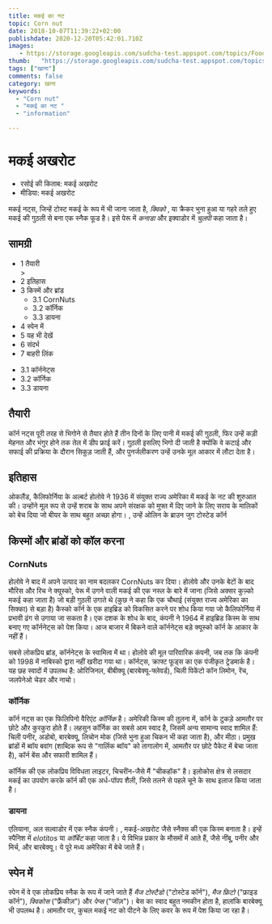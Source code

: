 ```yaml
---
title: मकई का नट 
topic: Corn nut
date: 2018-10-07T11:39:22+02:00
publishdate: 2020-12-20T05:42:01.710Z
images: 
   - https://storage.googleapis.com/sudcha-test.appspot.com/topics/Food/corn_nut/1.jpeg
thumb:   "https://storage.googleapis.com/sudcha-test.appspot.com/topics/Food/corn_nut/thumb.jpeg"
tags: ["खाना"]
comments: false
category: खाना
keywords: 
  - "Corn nut"
  - "मकई का नट "
  - "information"

---
```

<h1> मकई अखरोट </h1> <ul> <li> रसोई की किताब: मकई अखरोट </li> <li> मीडिया: मकई अखरोट </li> </ul> <p> मकई नट्स, जिन्हें टोस्ट मकई के रूप में भी जाना जाता है, <i> क्विको </i>, या क्रैकर भुना हुआ या गहरे तले हुए मकई की गुठली से बना एक स्नैक फूड है। इसे पेरू में <i> कनाडा </i> और इक्वाडोर में <i> चुलपी </i> कहा जाता है। </p> <h2> सामग्री </h2> <ul> <li> 1 तैयारी </li> > <li> 2 इतिहास </li> <li> 3 किस्में और ब्रांड <ul> <li> 3.1 CornNuts </li> <li> 3.2 कॉर्निक </li> <li> 3.3 डायना </li> </ul > </li> <li> 4 स्पेन में </li> <li> 5 यह भी देखें </li> <li> 6 संदर्भ </li> <li> 7 बाहरी लिंक </li> </ul> <ul > <li> 3.1 कॉर्ननेट्स </li> <li> 3.2 कॉर्निक </li> <li> 3.3 डायना </li> </ul> <h2> तैयारी </h2> <p> कॉर्न नट्स पूरी तरह से भिगोने से तैयार होते हैं तीन दिनों के लिए पानी में मकई की गुठली, फिर उन्हें कड़ी मेहनत और भंगुर होने तक तेल में डीप फ्राई करें। गुठली इसलिए भिगो दी जाती है क्योंकि वे कटाई और सफाई की प्रक्रिया के दौरान सिकुड़ जाती हैं, और पुनर्जलीकरण उन्हें उनके मूल आकार में लौटा देता है। </p> <h2> इतिहास </h2> <p> ओकलैंड, कैलिफोर्निया के अल्बर्ट होलोवे ने 1936 में संयुक्त राज्य अमेरिका में मकई के नट की शुरुआत की। उन्होंने मूल रूप से उन्हें शराब के साथ अपने संरक्षक को मुफ्त में दिए जाने के लिए सराय के मालिकों को बेच दिया जो बीयर के साथ बहुत अच्छा होगा। , उन्हें ओलिन के ब्राउन जुग टोस्टेड कॉर्न </p> <h2> किस्मों और ब्रांडों को कॉल करना </h2> <h3> CornNuts </h3> <p> होलोवे ने बाद में अपने उत्पाद का नाम बदलकर CornNuts कर दिया। होलोवे और उनके बेटों के बाद मौरिस और रिच ने क्यूस्को, पेरू में उगने वाली मकई की एक नस्ल के बारे में जाना (जिसे अक्सर कुज़्को मकई कहा जाता है) जो बड़ी गुठली उगाते थे (कुछ ने कहा कि एक चौथाई (संयुक्त राज्य अमेरिका का सिक्का) से बड़ा है) कैस्को कॉर्न के एक हाइब्रिड को विकसित करने पर शोध किया गया जो कैलिफोर्निया में प्रभावी ढंग से उगाया जा सकता है। एक दशक के शोध के बाद, कंपनी ने 1964 में हाइब्रिड किस्म के साथ बनाए गए कॉर्ननेट्स को पेश किया। आज बाजार में बिकने वाले कॉर्ननेट्स बड़े क्यूस्को कॉर्न के आकार के नहीं हैं। </p> <p> सबसे लोकप्रिय ब्रांड, कॉर्ननेट्स के स्वामित्व में था। होलोवे की मूल पारिवारिक कंपनी, जब तक कि कंपनी को 1998 में नाबिस्को द्वारा नहीं खरीदा गया था। कॉर्नट्स, क्राफ्ट फूड्स का एक पंजीकृत ट्रेडमार्क है। यह छह स्वादों में उपलब्ध है: ओरिजिनल, बीबीक्यू (बारबेक्यू-फ्लेवर्ड), चिली पिकेंटो कॉन लिमोन, रेंच, जलपेनेओ चेडर और नाचो। </p> <h3> कॉर्निक </h3> <p> कॉर्न नट्स का एक फिलिपिनो वैरिएंट <i> कॉर्निक </i> है। अमेरिकी किस्म की तुलना में, कॉर्न के टुकड़े आमतौर पर छोटे और कुरकुरा होते हैं। लहसुन कॉर्निक का सबसे आम स्वाद है, जिसमें अन्य सामान्य स्वाद शामिल हैं: चिली पनीर, अडोबो, बारबेक्यू, लिचोन मोक (जिसे भुना हुआ चिकन भी कहा जाता है), और मीठा। प्रमुख ब्रांडों में ब्वॉय बवांग (शाब्दिक रूप से "गार्लिक ब्वॉय" को तागालोग में, आमतौर पर छोटे पैकेट में बेचा जाता है), कॉर्न बेंस और सफारी शामिल हैं। </p> <p> कॉर्निक की एक लोकप्रिय विविधता लाइटर, चिचर्रॉन-जैसे मैं "चीकहॉक" है। </i> इलोकोस क्षेत्र से लसदार मकई का उपयोग करके कॉर्न की एक अर्ध-पॉपप शैली, जिसे तलने से पहले चूने के साथ इलाज किया जाता है। </p> <h3> डायना </h3> <p> एलियाना, अल सल्वाडोर में एक स्नैक कंपनी। , मकई-अखरोट जैसे स्नैक्स की एक किस्म बनाता है। इन्हें स्पैनिश में <i> elotitos </i> या <i> कॉर्बिट </i> कहा जाता है। ये विभिन्न प्रकार के मौसमों में आते हैं, जैसे नींबू, पनीर और मिर्च, और बारबेक्यू। ये पूरे मध्य अमेरिका में बेचे जाते हैं। </p> <h2> स्पेन में </h2> <p> स्पेन में वे एक लोकप्रिय स्नैक के रूप में जाने जाते हैं <i> मैज टोस्टैडो </i> ("टोस्टेड कॉर्न"), <i > मैज फ्रिटो </i> ("फ्राइड कॉर्न"), <i> क्विकोस </i> ("फ्रैंकीज़") और <i> पेप्स </i> ("जॉज़")। बेस का स्वाद बहुत नमकीन होता है, हालांकि बारबेक्यू भी उपलब्ध है। आमतौर पर, कुचल मकई नट को पीटने के लिए कवर के रूप में पेश किया जा रहा है। </p> 